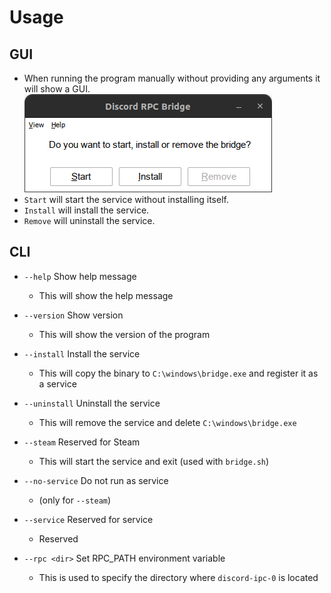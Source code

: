 # Usage

## GUI

- When running the program manually without providing any arguments it will show a GUI.
![gui](assets/gui.png "rpc-bridge GUI")
- `Start` will start the service without installing itself.
- `Install` will install the service.
- `Remove` will uninstall the service.

## CLI

- `--help` Show help message
    - This will show the help message

- `--version` Show version
    - This will show the version of the program

- `--install` Install the service
    - This will copy the binary to `C:\windows\bridge.exe` and register it as a service

- `--uninstall` Uninstall the service
    - This will remove the service and delete `C:\windows\bridge.exe`

- `--steam` Reserved for Steam
    - This will start the service and exit (used with `bridge.sh`)

- `--no-service` Do not run as service
    - (only for `--steam`)

- `--service` Reserved for service
    - Reserved

- `--rpc <dir>` Set RPC_PATH environment variable
    - This is used to specify the directory where `discord-ipc-0` is located